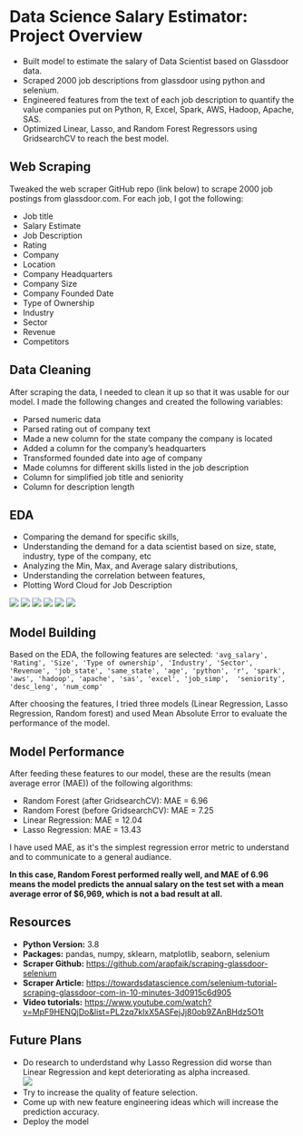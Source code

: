 # Data Science Salary Estimator: Project Overview

- Built model to estimate the salary of Data Scientist based on Glassdoor data.
- Scraped 2000 job descriptions from glassdoor using python and selenium.
- Engineered features from the text of each job description to quantify the value companies put on Python, R, Excel, Spark, AWS, Hadoop, Apache, SAS.
- Optimized Linear, Lasso, and Random Forest Regressors using GridsearchCV to reach the best model.

## Web Scraping

Tweaked the web scraper GitHub repo (link below) to scrape 2000 job postings from glassdoor.com. For each job, I got the following:

- Job title
- Salary Estimate
- Job Description
- Rating
- Company
- Location
- Company Headquarters
- Company Size
- Company Founded Date
- Type of Ownership
- Industry
- Sector
- Revenue
- Competitors

## Data Cleaning

After scraping the data, I needed to clean it up so that it was usable for our model. I made the following changes and created the following variables:

- Parsed numeric data
- Parsed rating out of company text
- Made a new column for the state company the company is located
- Added a column for the company’s headquarters
- Transformed founded date into age of company
- Made columns for different skills listed in the job description
- Column for simplified job title and seniority
- Column for description length

## EDA

- Comparing the demand for specific skills,
- Understanding the demand for a data scientist based on size, state, industry, type of the company, etc
- Analyzing the Min, Max, and Average salary distributions,
- Understanding the correlation between features,
- Plotting Word Cloud for Job Description

![](https://github.com/tmargary/glassdoor_salary_prediction/blob/master/assets/graphs/'python'%2C%20'r'.jpg)
![](https://github.com/tmargary/glassdoor_salary_prediction/blob/master/assets/graphs/state.jpg)
![](https://github.com/tmargary/glassdoor_salary_prediction/blob/master/assets/graphs/Min%2C%20Max%2C%20and%20Avg%20salaries.jpg)
![](https://github.com/tmargary/glassdoor_salary_prediction/blob/master/assets/graphs/corr_new.jpg)
![](https://github.com/tmargary/glassdoor_salary_prediction/blob/master/assets/graphs/words.jpg)
![](https://github.com/tmargary/glassdoor_salary_prediction/blob/master/assets/graphs/type_new.jpg)


## Model Building

Based on the EDA, the following features are selected:
`'avg_salary', 'Rating', 'Size', 'Type of ownership', 'Industry', 'Sector', 'Revenue', 'job_state',
'same_state', 'age', 'python', 'r', 'spark', 'aws', 'hadoop', 'apache', 'sas', 'excel', 'job_simp', 
'seniority', 'desc_leng', 'num_comp'`

After choosing the features, I tried three models (Linear Regression, Lasso Regression, Random forest) and used Mean Absolute Error to evaluate the performance of the model.

## Model Performance

After feeding these features to our model, these are the results (mean average error (MAE)) of the following algorithms:
- Random Forest (after GridsearchCV): MAE = 6.96
- Random Forest (before GridsearchCV): MAE = 7.25
- Linear Regression: MAE = 12.04
- Lasso Regression: MAE = 13.43

I have used MAE, as it's the simplest regression error metric to understand and to communicate to a general audiance.<br/>

**In this case, Random Forest performed really well, and MAE of 6.96 means the model predicts the annual salary on the test set with a mean average error of $6,969, which is not a bad result at all.**

## Resources
- **Python Version:** 3.8<br/>
- **Packages:** pandas, numpy, sklearn, matplotlib, seaborn, selenium<br/>
- **Scraper Github:** https://github.com/arapfaik/scraping-glassdoor-selenium<br/>
- **Scraper Article:** https://towardsdatascience.com/selenium-tutorial-scraping-glassdoor-com-in-10-minutes-3d0915c6d905<br/>
- **Video tutorials:** https://www.youtube.com/watch?v=MpF9HENQjDo&list=PL2zq7klxX5ASFejJj80ob9ZAnBHdz5O1t

## Future Plans
- Do research to underdstand why Lasso Regression did worse than Linear Regression and kept deteriorating as alpha increased.<br/>
![](https://github.com/tmargary/glassdoor_salary_prediction/blob/master/assets/graphs/Lasso.jpg)
- Try to increase the quality of feature selection.
- Come up with new feature engineering ideas which will increase the prediction accuracy.
- Deploy the model
